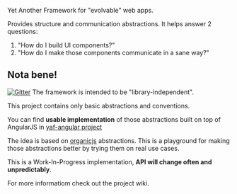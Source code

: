 Yet Another Framework for "evolvable" web apps.

Provides structure and communication abstractions.
It helps answer 2 questions:

1. "How do I build UI components?"
2. "How do I make those components communicate in a sane way?"

## Nota bene!

[![Gitter](https://badges.gitter.im/Join%20Chat.svg)](https://gitter.im/mr-mig/yaf?utm_source=badge&utm_medium=badge&utm_campaign=pr-badge&utm_content=badge)
The framework is intended to be "library-independent".

This project contains only basic abstractions and conventions.

You can find **usable implementation** of those abstractions built on top of AngularJS in [yaf-angular project](https://github.com/mr-mig/yaf-angular)

The idea is based on [organicjs](https://github.com/organicjs/organicjs) abstractions.
This is a playground for making those abstractions better by trying them on real use cases.

This is a Work-In-Progress implementation, **API will change often and unpredictably**.

For more informatiom check out the project wiki.
